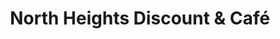 ---
title: "North Heights Discount & Café"
url: /amarillo/north-heights-discount-and-cafe/
shop: convenience
---